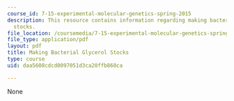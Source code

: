 ```yaml
---
course_id: 7-15-experimental-molecular-genetics-spring-2015
description: This resource contains information regarding making bacterial glycerol
  stocks.
file_location: /coursemedia/7-15-experimental-molecular-genetics-spring-2015/daa5608cdcd0097051d3ca20ffb860ca_MIT7_15S15_MakingBacterial.pdf
file_type: application/pdf
layout: pdf
title: Making Bacterial Glycerol Stocks
type: course
uid: daa5608cdcd0097051d3ca20ffb860ca

---
```

None